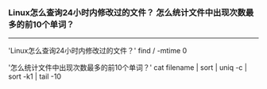 ### Linux怎么查询24小时内修改过的文件？ 怎么统计文件中出现次数最多的前10个单词？

------

'Linux怎么查询24小时内修改过的文件？'
find / -mtime 0

'怎么统计文件中出现次数最多的前10个单词？'
cat filename | sort | uniq -c | sort -k1 | tail -10